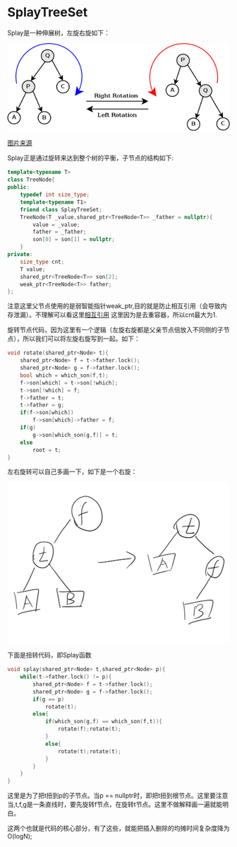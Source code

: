 # SplayTreeSet

Splay是一种伸展树，左旋右旋如下：

![img](1349877565_2986.png)

[图片来源](https://blog.csdn.net/a_comme_amour/article/details/79382104)

Splay正是通过旋转来达到整个树的平衡，子节点的结构如下:

```cpp
template<typename T>
class TreeNode{
public:
    typedef int size_type;
    template<typename T1>
    friend class SplayTreeSet;
    TreeNode(T _value,shared_ptr<TreeNode<T>> _father = nullptr){
        value = _value;
        father = _father;
        son[0] = son[1] = nullptr;
    }
private:
    size_type cnt;
    T value;
    shared_ptr<TreeNode<T>> son[2];
    weak_ptr<TreeNode<T>> father;
};
```

注意这里父节点使用的是弱智能指针weak_ptr,目的就是防止相互引用（会导致内存泄漏）。不理解可以看这里[相互引用](https://blog.csdn.net/zhao5502169/article/details/99679765) 这里因为是去重容器，所以cnt最大为1.

旋转节点代码，因为这里有一个逻辑（左旋右旋都是父亲节点倍放入不同侧的子节点），所以我们可以将左旋右旋写到一起。如下：

```cpp
void rotate(shared_ptr<Node> t){
    shared_ptr<Node> f = t->father.lock();
    shared_ptr<Node> g = f->father.lock();
    bool which = which_son(f,t);
    f->son[which] = t->son[!which];
    t->son[!which] = f;
    f->father = t;
    t->father = g;
    if(f->son[which])
        f->son[which]->father = f;
    if(g)
        g->son[which_son(g,f)] = t;
    else
        root = t;
}
```

左右旋转可以自己多画一下，如下是一个右旋：

![img](右旋.PNG)

下面是扭转代码，即Splay函数

```cpp
void splay(shared_ptr<Node> t,shared_ptr<Node> p){
    while(t->father.lock() != p){
        shared_ptr<Node> f = t->father.lock();
        shared_ptr<Node> g = f->father.lock();
        if(g == p)
            rotate(t);
        else{
            if(which_son(g,f) == which_son(f,t)){
                rotate(f);rotate(t);
            }
            else{
                rotate(t);rotate(t);
            }
        }
    }
}
```

这里是为了把t扭到p的子节点。当p == nullptr时，即把t扭到根节点。这里要注意当,t,f,g是一条直线时，要先旋转f节点，在旋转t节点。这里不做解释画一遍就能明白。

这两个也就是代码的核心部分，有了这些，就能把插入删除的均摊时间复杂度降为O(logN);

